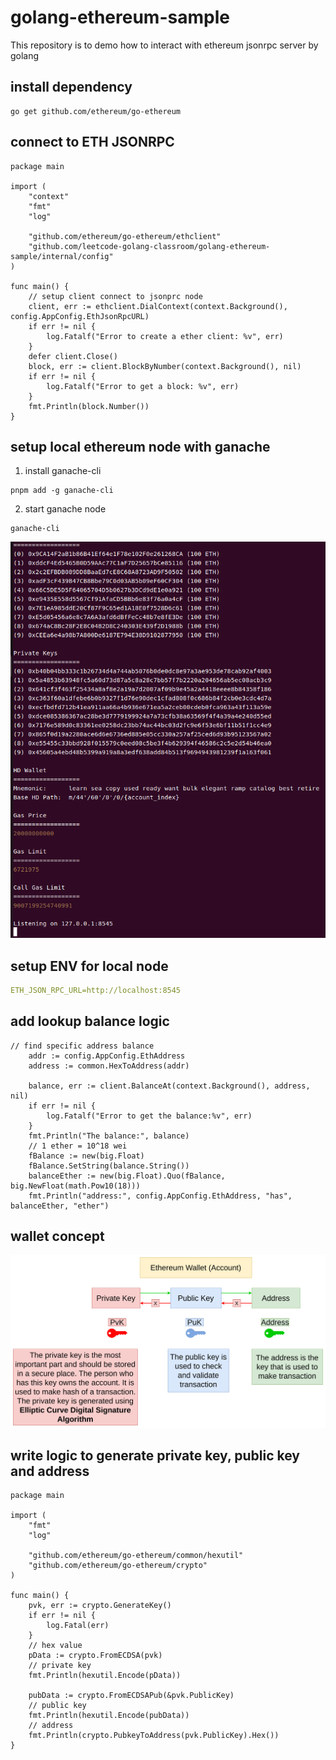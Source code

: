 # golang-ethereum-sample

This repository is to demo how to interact with ethereum jsonrpc server by golang

## install dependency

```shell
go get github.com/ethereum/go-ethereum
```

## connect to ETH JSONRPC

```golang
package main

import (
	"context"
	"fmt"
	"log"

	"github.com/ethereum/go-ethereum/ethclient"
	"github.com/leetcode-golang-classroom/golang-ethereum-sample/internal/config"
)

func main() {
	// setup client connect to jsonprc node
	client, err := ethclient.DialContext(context.Background(), config.AppConfig.EthJsonRpcURL)
	if err != nil {
		log.Fatalf("Error to create a ether client: %v", err)
	}
	defer client.Close()
	block, err := client.BlockByNumber(context.Background(), nil)
	if err != nil {
		log.Fatalf("Error to get a block: %v", err)
	}
	fmt.Println(block.Number())
}
```

## setup local ethereum node with ganache

1. install ganache-cli
  
```shell
pnpm add -g ganache-cli
```

2. start ganache node

```shell
ganache-cli
```

![ganache-node-info](ganache-node-info.png)

## setup ENV for local node

```yaml
ETH_JSON_RPC_URL=http://localhost:8545
```

## add lookup balance logic

```golang
// find specific address balance
	addr := config.AppConfig.EthAddress
	address := common.HexToAddress(addr)

	balance, err := client.BalanceAt(context.Background(), address, nil)
	if err != nil {
		log.Fatalf("Error to get the balance:%v", err)
	}
	fmt.Println("The balance:", balance)
	// 1 ether = 10^18 wei
	fBalance := new(big.Float)
	fBalance.SetString(balance.String())
	balanceEther := new(big.Float).Quo(fBalance, big.NewFloat(math.Pow10(18)))
	fmt.Println("address:", config.AppConfig.EthAddress, "has", balanceEther, "ether")
```

## wallet concept

![wallet-address](wallet-address.png)

## write logic to generate private key, public key and address

```golang
package main

import (
	"fmt"
	"log"

	"github.com/ethereum/go-ethereum/common/hexutil"
	"github.com/ethereum/go-ethereum/crypto"
)

func main() {
	pvk, err := crypto.GenerateKey()
	if err != nil {
		log.Fatal(err)
	}
	// hex value
	pData := crypto.FromECDSA(pvk)
	// private key
	fmt.Println(hexutil.Encode(pData))

	pubData := crypto.FromECDSAPub(&pvk.PublicKey)
	// public key
	fmt.Println(hexutil.Encode(pubData))
	// address
	fmt.Println(crypto.PubkeyToAddress(pvk.PublicKey).Hex())
}
```